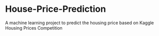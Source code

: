 # House-Price-Prediction
A machine learning project to predict the housing price based on Kaggle Housing Prices Competition 
